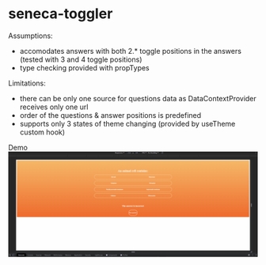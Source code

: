 # seneca-toggler

Assumptions:
- accomodates answers with both 2.* toggle positions in the answers (tested with 3 and 4 toggle positions)
- type checking provided with propTypes


Limitations:
- there can be only one source for questions data as DataContextProvider receives only one url
- order of the questions & answer positions is predefined
- supports only 3 states of theme changing (provided by useTheme custom hook)


Demo
![demo](https://github.com/D-mser/seneca-toggler/blob/main/public/toggle-demo.gif)
